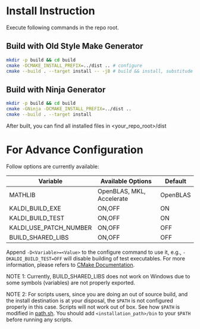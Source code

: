 # Install Instruction

Execute following commands in the repo root.

## Build with Old Style Make Generator
```bash
mkdir -p build && cd build
cmake -DCMAKE_INSTALL_PREFIX=../dist .. # configure
cmake --build . --target install -- -j8 # build && install, substitude -j8 with /m:8 if you are on Windows
```

## Build with Ninja Generator
``` bash
mkdir -p build && cd build
cmake -GNinja -DCMAKE_INSTALL_PREFIX=../dist ..
cmake --build . --target install
```

After built, you can find all installed files in <your_repo_root>/dist

# For Advance Configuration

Follow options are currently available:

| Variable               | Available Options         | Default  |
| ---------------------- | ------------------------- | -------- |
| MATHLIB                | OpenBLAS, MKL, Accelerate | OpenBLAS |
| KALDI_BUILD_EXE        | ON,OFF                    | ON |
| KALDI_BUILD_TEST       | ON,OFF                    | ON |
| KALDI_USE_PATCH_NUMBER | ON,OFF                    | OFF |
| BUILD_SHARED_LIBS      | ON,OFF                    | OFF |

Append `-D<Variable>=<Value>` to the configure command to use it, e.g., `-DKALDI_BUILD_TEST=OFF`
will disable building of test executables. For more information, please refers to [CMake
Documentation](https://cmake.org/cmake/help/latest/manual/cmake.1.html).

NOTE 1: Currently, BUILD_SHARED_LIBS does not work on Windows due to some symbols (variables) are
        not properly exported.

NOTE 2: For scripts users, since you are doing an out of source build, and the install destination
        is at your disposal, the `$PATH` is not configured properly in this case. Scripts will not
        work out of box. See how `$PATH` is modified in [path.sh](../egs/wsj/s5/path.sh). You should
        add `<installation_path>/bin` to your `$PATH` before running any scripts.
